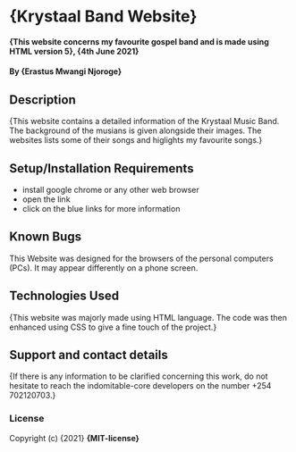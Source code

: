 # {Krystaal Band Website}
#### {This website concerns my favourite gospel band and is made using HTML version 5}, {4th June 2021}
#### By **{Erastus Mwangi Njoroge}**
## Description
{This website contains a detailed information of the Krystaal Music Band. The background of the musians is given alongside their images. The websites lists some of their songs and higlights my favourite songs.}
## Setup/Installation Requirements
* install google chrome or any other web browser
* open the link
* click on the blue links for more information 

## Known Bugs
This Website was designed for the browsers of the personal computers (PCs). It may appear differently on a phone screen.
## Technologies Used
{This website was majorly made using HTML language. The code was then enhanced using CSS to give a fine touch of the project.} 
## Support and contact details
{If there is any information to be clarified concerning this work, do not hesitate to reach the indomitable-core developers on the number +254 702120703.}
### License
Copyright (c) {2021} **{MIT-license}**
 